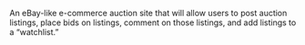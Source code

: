 An eBay-like e-commerce auction site that will allow users to post auction listings, place bids on listings, comment on those listings, and add listings to a “watchlist.”
